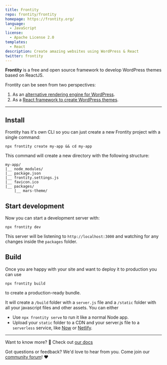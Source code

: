 ```yaml
---
title: Frontity
repo: frontity/frontity
homepage: https://frontity.org/
language:
  - JavaScript
license:
  - Apache License 2.0
templates:
  - React
description: Create amazing websites using WordPress & React
twitter: frontity
---
```


**Frontity** is a free and open source framework to develop WordPress themes based on ReactJS. 

Frontity can be seen from two perspectives:

1. As an [alternative rendering engine for WordPress](https://docs.frontity.org/#an-alternative-rendering-engine-for-wordpress).
1. As a [React framework to create WordPress themes](https://docs.frontity.org/#a-react-framework-to-create-wordpress-themes).

---

## Install

Frontity has it's own CLI so you can just create a new Frontity project with a single command:

```text
npx frontity create my-app && cd my-app
```

This command will create a new directory with the following structure:

```text
my-app/
|__ node_modules/
|__ package.json
|__ frontity.settings.js
|__ favicon.ico
|__ packages/
    |__ mars-theme/
```

## Start development

Now you can start a development server with:

```text
npx frontity dev
```

This server will be listening to `http://localhost:3000` and watching for any changes inside the `packages` folder.

## Build

Once you are happy with your site and want to deploy it to production you can use

```text
npx frontity build
```

to create a production-ready bundle.

It will create a `/build` folder with a `server.js` file and a `/static` folder with all your javascript files and other assets. You can either

* Use `npx frontity serve` to run it like a normal Node app.
* Upload your `static` folder to a CDN and your server.js file to a `serverless` service, like [Now](../installation-and-deploy/deploy-on-now.md) or [Netlify](https://www.netlify.com/?ref=frontity).

----


Want to know more? 🧐 Check out [our docs](https://docs.frontity.org/getting-started)

Got questions or feedback? We'd love to hear from you. Come join our [community forum](https://community.frontity.org)! ❤️
